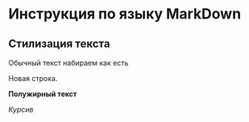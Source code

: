 # Инструкция по языку MarkDown

## Стилизация текста

Обычный текст набираем как есть

Новая строка.

**Полужирный текст**

*Курсив*